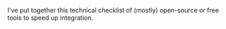 

I've put together this technical checklist of (mostly) open-source or free tools to speed up integration.


